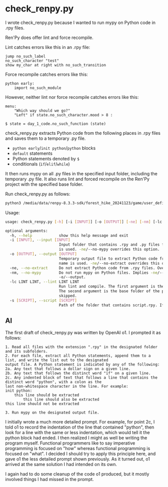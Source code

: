 # check_renpy.py

I wrote check_renpy.py because I wanted to run mypy on Python code in .rpy files.

Ren'Py does offer lint and force recompile.

Lint catches errors like this in an .rpy file:

```renpy
jump no_such_label
no_such_character "test"
show my_char at right with no_such_transition
```

Force recompile catches errors like this:

```renpy
python early:
    import no_such_module
```

However, neither lint nor force recompile catches errors like this:

```renpy
menu:
    "Which way should we go?"
    "Left" if state.no_such_character.mood > 8 :

$ state = day_1_code.no_such_function (state)
```

check_renpy.py extracts Python code from the following places in .rpy files and saves them to a temporary .py file.
- `python early`/`init python`/`python` blocks
- `default` statements
- Python statements denoted by `$`
- conditionals (`if`/`elif`/`while`)

It then runs mypy on all .py files in the specified input folder, including the temporary .py file.
It also runs lint and forced recompile on the Ren'Py project with the specified base folder.

Run check_renpy.py as follows:

```bash
python3 /media/data/renpy-8.3.3-sdk/forest_hike_20241123/game/user_defined/check_renpy.py --help
```

Usage:

```bash
usage: check_renpy.py [-h] [-i [INPUT]] [-o [OUTPUT]] [-ne] [-nm] [-lc LINT LINT] [-s [SCRIPT]]

optional arguments:
  -h, --help            show this help message and exit
  -i [INPUT], --input [INPUT]
                        Input folder that contains .rpy and .py files for mypy. If not specified, the current folder
                        is used. -ne/--no-mypy overrides this option.
  -o [OUTPUT], --output [OUTPUT]
                        Temporary output file to extract Python code from .rpy files. If not specified, a default
                        name is used. -ne/--no-extract overrides this option.
  -ne, --no-extract     Do not extract Python code from .rpy files. Overrides -o/--output.
  -nm, --no-mypy        Do not run mypy on Python files. Implies -ne/--no-extract. Overrides -i/--input and
                        -o/--output.
  -lc LINT LINT, --lint LINT LINT
                        Run lint and compile. The first argument is the path of the folder that contains renpy.sh.
                        The second argument is the base folder of the project. If not present, lint and compile are
                        skipped.
  -s [SCRIPT], --script [SCRIPT]
                        Path of the folder that contains script.rpy. If not specified, the --input folder is used.
```

## AI

The first draft of check_renpy.py was written by OpenAI o1. I prompted it as follows:

```
1. Read all files with the extension ".rpy" in the designated folder and its subfolders.
2. For each file, extract all Python statements, append them to a list, and write the list out to the designated
output file. A Python statement is indicated by any of the following:
2a. Any text that follows a dollar sign on a given line.
2b. Any text that follows the distinct word "if" on a given line.
2c. Any indented block of text that follows a line that contains the distinct word "python", with a colon as the
last non-whitespace character in the line. For example:
init python:
    this line should be extracted
        this line should also be extracted
this line should not be extracted

3. Run mypy on the designated output file.
```

I initially wrote a much more detailed prompt. For example, for point 2c, I told o1 to record the indentation of
the line that contained "python", then look for a line with the same or less indentation, which would tell it
the python block had ended. I then realized I might as well be writing the program myself. Functional programmers
like to say imperative programming is focused on "how" whereas functional programming is focused on "what". I
decided I should try to apply this principle here, and gave o1 the less detailed prompt shown previously. As it
turned out, o1 arrived at the same solution I had intended on its own.

I again had to do some cleanup of the code o1 produced, but it mostly involved things I had missed in the prompt.
